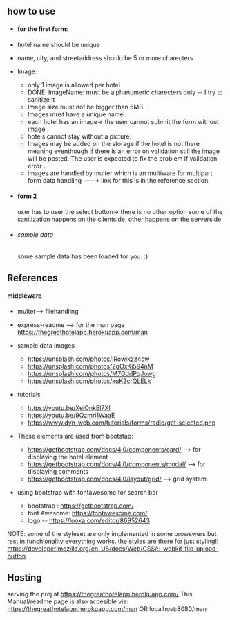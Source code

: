 ## how to use

- #### for the first form:
- hotel name should be unique
- name, city, and streetaddress should be 5 or more charecters
- Image:

  - only 1 image is allowed per hotel
  - DONE: ImageName: must be alphanumeric charecters only -- I try to sanitize it
  - Image size must not be bigger than 5MB.
  - Images must have a unique name.
  - each hotel has an image-> the user cannot submit the form without image
  - hotels cannot stay without a picture.
  - Images may be added on the storage if the hotel is not there meaning eventhough if there is an error on validation still the image will be posted. The user is expected to fix the problem if validation error .
  - images are handled by multer which is an multiware for multipart form data handling ---> link for this is in the reference section.

- #### form 2

  user has to user the select button-> there is no other option
  some of the sanitization happens on the clientside, other happens on the serverside

- ###### sample data
  some sample data has been loaded for you. :)

## References

#### middleware

- multer--> filehandling
- express-readme --> for the man page https://thegreathotelapp.herokuapp.com/man

- sample data images

  - https://unsplash.com/photos/lRowikzz4cw
  - https://unsplash.com/photos/2gOxKj594nM
  - https://unsplash.com/photos/M7GddPqJowg
  - https://unsplash.com/photos/xuK2crQLELk

- tutorials

  - https://youtu.be/XeiOnkEI7XI
  - https://youtu.be/9Qzmri1WaaE
  - https://www.dyn-web.com/tutorials/forms/radio/get-selected.php

- These elements are used from bootstap:

  - https://getbootstrap.com/docs/4.0/components/card/ --> for displaying the hotel element
  - https://getbootstrap.com/docs/4.0/components/modal/ --> for displaying comments
  - https://getbootstrap.com/docs/4.0/layout/grid/ --> grid system

- using bootstrap with fontawesome for search bar
  - bootstrap : https://getbootstrap.com/
  - font Awesome: https://fontawesome.com/
  - logo -- https://looka.com/editor/86952643

NOTE: some of the styleset are only implemented in some browswers but rest in funchionality everything works. the styles are there for just styling!!  
https://developer.mozilla.org/en-US/docs/Web/CSS/::-webkit-file-upload-button

## Hosting

serving the proj at https://thegreathotelapp.herokuapp.com/
This Manual/readme page is also accesible via: https://thegreathotelapp.herokuapp.com/man OR
localhost:8080/man
